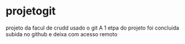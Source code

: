 # projetogit
projeto da facul de crudd
 usado o git
A 1 etpa do projeto foi concluida
subida no github e deixa com acesso remoto

